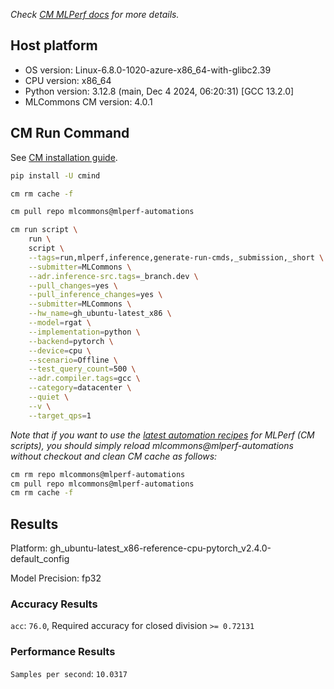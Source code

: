 *Check [CM MLPerf docs](https://docs.mlcommons.org/inference) for more details.*

## Host platform

* OS version: Linux-6.8.0-1020-azure-x86_64-with-glibc2.39
* CPU version: x86_64
* Python version: 3.12.8 (main, Dec  4 2024, 06:20:31) [GCC 13.2.0]
* MLCommons CM version: 4.0.1

## CM Run Command

See [CM installation guide](https://docs.mlcommons.org/inference/install/).

```bash
pip install -U cmind

cm rm cache -f

cm pull repo mlcommons@mlperf-automations

cm run script \
	run \
	script \
	--tags=run,mlperf,inference,generate-run-cmds,_submission,_short \
	--submitter=MLCommons \
	--adr.inference-src.tags=_branch.dev \
	--pull_changes=yes \
	--pull_inference_changes=yes \
	--submitter=MLCommons \
	--hw_name=gh_ubuntu-latest_x86 \
	--model=rgat \
	--implementation=python \
	--backend=pytorch \
	--device=cpu \
	--scenario=Offline \
	--test_query_count=500 \
	--adr.compiler.tags=gcc \
	--category=datacenter \
	--quiet \
	--v \
	--target_qps=1
```
*Note that if you want to use the [latest automation recipes](https://docs.mlcommons.org/inference) for MLPerf (CM scripts),
 you should simply reload mlcommons@mlperf-automations without checkout and clean CM cache as follows:*

```bash
cm rm repo mlcommons@mlperf-automations
cm pull repo mlcommons@mlperf-automations
cm rm cache -f

```

## Results

Platform: gh_ubuntu-latest_x86-reference-cpu-pytorch_v2.4.0-default_config

Model Precision: fp32

### Accuracy Results 
`acc`: `76.0`, Required accuracy for closed division `>= 0.72131`

### Performance Results 
`Samples per second`: `10.0317`

